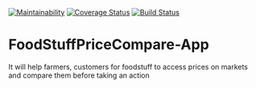 [![Maintainability](https://api.codeclimate.com/v1/badges/714724c412ba78f2949b/maintainability)](https://codeclimate.com/github/Ugizwenayo-Divine/FoodStuffPriceCompare-App/maintainability)  [![Coverage Status](https://coveralls.io/repos/github/Ugizwenayo-Divine/FoodStuffPriceCompare-App/badge.svg)](https://coveralls.io/github/Ugizwenayo-Divine/FoodStuffPriceCompare-App)  [![Build Status](https://travis-ci.com/Ugizwenayo-Divine/FoodStuffPriceCompare-App.svg?branch=develop)](https://travis-ci.com/Ugizwenayo-Divine/FoodStuffPriceCompare-App)
# FoodStuffPriceCompare-App
It will help farmers, customers for foodstuff to access prices on markets and compare them before taking an action
